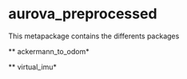 # aurova_preprocessed
This metapackage contains the differents packages

** ackermann_to_odom*

** virtual_imu*
